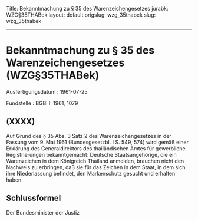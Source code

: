 Title: Bekanntmachung zu § 35 des Warenzeichengesetzes
jurabk: WZG§35THABek
layout: default
origslug: wzg_35thabek
slug: wzg_35thabek

---

# Bekanntmachung zu § 35 des Warenzeichengesetzes (WZG§35THABek)

Ausfertigungsdatum
:   1961-07-25

Fundstelle
:   BGBl I: 1961, 1079



## (XXXX)

Auf Grund des § 35 Abs. 3 Satz 2 des Warenzeichengesetzes in der
Fassung vom 9. Mai 1961 (Bundesgesetzbl. I S. 549, 574) wird gemäß
einer Erklärung des Generaldirektors des thailändischen Amtes für
gewerbliche Registrierungen bekanntgemacht:
Deutsche Staatsangehörige, die ein Warenzeichen in dem Königreich
Thailand anmelden, brauchen nicht den Nachweis zu erbringen, daß sie
für das Zeichen in dem Staat, in dem sich ihre Niederlassung befindet,
den Markenschutz gesucht und erhalten haben.


## Schlussformel

Der Bundesminister der Justiz

